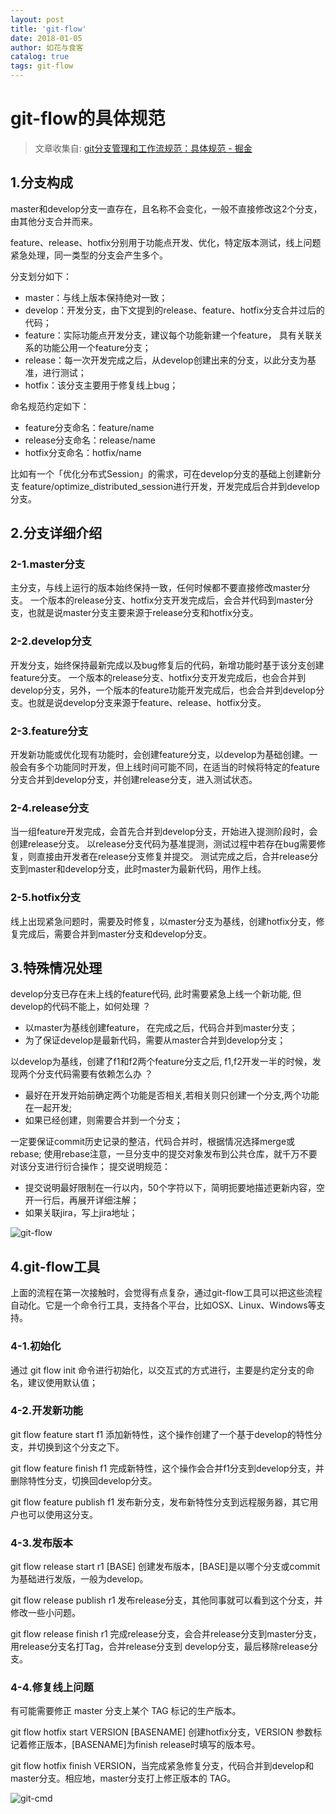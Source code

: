 ```yaml
---
layout: post
title: 'git-flow'
date: 2018-01-05
author: 如花与食客
catalog: true
tags: git-flow
---
```


# git-flow的具体规范
> 文章收集自: [git分支管理和工作流规范：具体规范 - 掘金](https://juejin.im/post/5aa7e8a6f265da239f070d82?utm_source=gold_browser_extension)

## 1.分支构成
master和develop分支一直存在，且名称不会变化，一般不直接修改这2个分支，由其他分支合并而来。

feature、release、hotfix分别用于功能点开发、优化，特定版本测试，线上问题紧急处理，同一类型的分支会产生多个。

分支划分如下：
* master：与线上版本保持绝对一致；
* develop：开发分支，由下文提到的release、feature、hotfix分支合并过后的代码；
* feature：实际功能点开发分支，建议每个功能新建一个feature， 具有关联关系的功能公用一个feature分支；
* release：每一次开发完成之后，从develop创建出来的分支，以此分支为基准，进行测试；
* hotfix：该分支主要用于修复线上bug；

命名规范约定如下：
* feature分支命名：feature/name
* release分支命名：release/name
* hotfix分支命名：hotfix/name

比如有一个「优化分布式Session」的需求，可在develop分支的基础上创建新分支 feature/optimize_distributed_session进行开发，开发完成后合并到develop分支。

## 2.分支详细介绍
### 2-1.master分支
主分支，与线上运行的版本始终保持一致，任何时候都不要直接修改master分支。
一个版本的release分支、hotfix分支开发完成后，会合并代码到master分支，也就是说master分支主要来源于release分支和hotfix分支。

### 2-2.develop分支
开发分支，始终保持最新完成以及bug修复后的代码，新增功能时基于该分支创建feature分支。
一个版本的release分支、hotfix分支开发完成后，也会合并到develop分支，另外，一个版本的feature功能开发完成后，也会合并到develop分支。也就是说develop分支来源于feature、release、hotfix分支。

### 2-3.feature分支
开发新功能或优化现有功能时，会创建feature分支，以develop为基础创建。一般会有多个功能同时开发，但上线时间可能不同，在适当的时候将特定的feature分支合并到develop分支，并创建release分支，进入测试状态。

### 2-4.release分支
当一组feature开发完成，会首先合并到develop分支，开始进入提测阶段时，会创建release分支。
以release分支代码为基准提测，测试过程中若存在bug需要修复，则直接由开发者在release分支修复并提交。
测试完成之后，合并release分支到master和develop分支，此时master为最新代码，用作上线。

### 2-5.hotfix分支
线上出现紧急问题时，需要及时修复，以master分支为基线，创建hotfix分支，修复完成后，需要合并到master分支和develop分支。

## 3.特殊情况处理
develop分支已存在未上线的feature代码, 此时需要紧急上线一个新功能, 但develop的代码不能上，如何处理 ？

* 以master为基线创建feature， 在完成之后，代码合并到master分支；
* 为了保证develop是最新代码，需要从master合并到develop分支；

以develop为基线，创建了f1和f2两个feature分支之后, f1,f2开发一半的时候，发现两个分支代码需要有依赖怎么办 ？

* 最好在开发开始前确定两个功能是否相关,若相关则只创建一个分支,两个功能在一起开发;
* 如果已经创建，则需要合并到一个分支；

一定要保证commit历史记录的整洁，代码合并时，根据情况选择merge或rebase;
使用rebase注意，一旦分支中的提交对象发布到公共仓库，就千万不要对该分支进行衍合操作；
提交说明规范：

* 提交说明最好限制在一行以内，50个字符以下，简明扼要地描述更新内容，空开一行后，再展开详细注解；
* 如果关联jira，写上jira地址；

![git-flow](http://ozdw7pyah.bkt.clouddn.com/2018-01-05-gitflow)

## 4.git-flow工具
上面的流程在第一次接触时，会觉得有点复杂，通过git-flow工具可以把这些流程自动化。它是一个命令行工具，支持各个平台，比如OSX、Linux、Windows等支持。

### 4-1.初始化
通过 git flow init 命令进行初始化，以交互式的方式进行，主要是约定分支的命名，建议使用默认值；

### 4-2.开发新功能
git flow feature start f1 添加新特性，这个操作创建了一个基于develop的特性分支，并切换到这个分支之下。

git flow feature finish f1 完成新特性，这个操作会合并f1分支到develop分支，并删除特性分支，切换回develop分支。

git flow feature publish f1 发布新分支，发布新特性分支到远程服务器，其它用户也可以使用这分支。

### 4-3.发布版本
git flow release start r1 [BASE] 创建发布版本，[BASE]是以哪个分支或commit为基础进行发版，一般为develop。

git flow release publish r1 发布release分支，其他同事就可以看到这个分支，并修改一些小问题。

git flow release finish r1 完成release分支，会合并release分支到master分支，用release分支名打Tag，合并release分支到 develop分支，最后移除release分支。

### 4-4.修复线上问题
有可能需要修正 master 分支上某个 TAG 标记的生产版本。

git flow hotfix start VERSION [BASENAME] 创建hotfix分支，VERSION 参数标记着修正版本，[BASENAME]为finish release时填写的版本号。

git flow hotfix finish VERSION，当完成紧急修复分支，代码合并到develop和 master分支。相应地，master分支打上修正版本的 TAG。

![git-cmd](http://ozdw7pyah.bkt.clouddn.com/2018-01-05-git_cmd)
